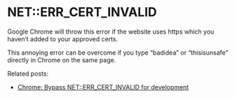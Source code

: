 # NET::ERR_CERT_INVALID <a name="Chrome-Annoying-Error"></a>

Google Chrome will throw this error if the website uses https which you haven’t added to your approved certs.

This annoying error can be overcome if you type “badidea” or “thisisunsafe” directly in Chrome on the same page.

Related posts:

* [Chrome: Bypass NET::ERR_CERT_INVALID for development](https://medium.com/@dblazeski/chrome-bypass-net-err-cert-invalid-for-development-daefae43eb12)
